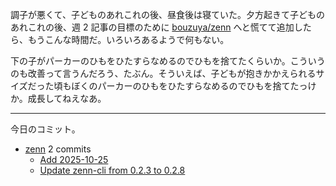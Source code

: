 調子が悪くて、子どものあれこれの後、昼食後は寝ていた。夕方起きて子どものあれこれの後、週 2 記事の目標のために [bouzuya/zenn] へと慌てて追加したら、もうこんな時間だ。いろいろあるようで何もない。

下の子がパーカーのひもをひたすらなめるのでひもを捨てたくらいか。こういうのも改善って言うんだろう、たぶん。そういえば、子どもが抱きかかえられるサイズだった頃もぼくのパーカーのひもをひたすらなめるのでひもを捨てたっけか。成長してねえなあ。

---

今日のコミット。

- [zenn](https://github.com/bouzuya/zenn) 2 commits
  - [Add 2025-10-25](https://github.com/bouzuya/zenn/commit/3e6361eb2f6cd59057e7fb8eae5d93906a17ba68)
  - [Update zenn-cli from 0.2.3 to 0.2.8](https://github.com/bouzuya/zenn/commit/d78cd117d8505bcbbce6b2b5b78f063035d8f7a7)

[bouzuya/zenn]: https://github.com/bouzuya/zenn
